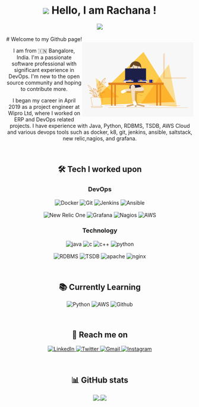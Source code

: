 <div align="center">
 <h1><img src="https://raw.githubusercontent.com/nixin72/nixin72/master/wave.gif" width="30"/> Hello, I am Rachana ! </h1>

 ![](https://visitor-badge.laobi.icu/badge?page_id=racsing.racsing) 

 <div align="left"> # Welcome to my Github page! </div>
 
 <img align="right" alt="GIF" src="code.gif?raw=true" width="300" height="200" />
 <p>
   <p>I am from 🇮🇳 Bangalore, India. I'm a passionate software professional with significant experience in DevOps. I'm new to the open source community and hoping to contribute more.
   </p>
   <p>I began my career in April 2019 as a project engineer at Wipro Ltd, where I worked on ERP and DevOps related projects. I have experience with Java, Python, RDBMS, TSDB, AWS Cloud and various devops tools such as docker, k8, git, jenkins, ansible, saltstack, new relic,nagios, and grafana.
   </p>
 </p>

</br>
 
 ## 🛠️ Tech I worked upon
  <h3> DevOps </h3>
    <p>  
      <img align="center" alt="Docker" src="https://img.shields.io/badge/Docker-2CA5E0?style=for-the-badge&logo=docker&logoColor=white">
      <img align="center" alt="Git" src="https://img.shields.io/badge/Git-2088FF?style=for-the-badge&logo=git&logoColor=white">
      <img align="center" alt="Jenkins" src="https://img.shields.io/badge/Jenkins-D24939?style=for-the-badge&logo=Jenkins&logoColor=white">
      <img align="center" alt="Ansible" src="https://img.shields.io/badge/Ansible-000000?style=for-the-badge&logo=ansible&logoColor=white">
    </p>
    <p>
      <img align="center" alt="New Relic One" src="https://img.shields.io/badge/New_Relic-2088FF?style=for-the-badge&logo=nre-relic&logoColor=white">
      <img align="center" alt="Grafana" src="https://img.shields.io/badge/Grafana-FFA500?style=for-the-badge&logo=grafana&logoColor=white">
      <img align="center" alt="Nagios" src="https://img.shields.io/badge/nagios-000000?style=for-the-badge&logo=nagios&logoColor=white">
      <img align="center" alt="AWS" src="https://img.shields.io/badge/Amazon_AWS-FF9900?style=for-the-badge&logo=amazonaws&logoColor=white">
    </p>
    
  <h3> Technology </h3>
    <p>
      <img align="center" alt="java" src="https://img.shields.io/badge/Java-ED8B00?style=for-the-badge&logo=java&logoColor=white">
      <img align="center" alt="c" src="https://img.shields.io/badge/C-00599C?style=for-the-badge&logo=c&logoColor=white">
      <img align="center" alt="c++" src="https://img.shields.io/badge/C%2B%2B-00599C?style=for-the-badge&logo=c%2B%2B&logoColor=white">
      <img align="center" alt="python" src="https://img.shields.io/badge/Python-FFD43B?style=for-the-badge&logo=python&logoColor=3776AB">
    </p>
    <p>
      <img align="center" alt="RDBMS" src="https://img.shields.io/badge/RDBMS-005C84?style=for-the-badge&logo=RDBMS&logoColor=white">
      <img align="center" alt="TSDB" src="https://img.shields.io/badge/TSDB-22ADF6?style=for-the-badge&logo=TSDB&logoColor=white">
      <img align="center" alt="apache" src="https://img.shields.io/badge/Apache-D22128?style=for-the-badge&logo=Apache&logoColor=white">
      <img align="center" alt="nginx" src="https://img.shields.io/badge/Nginx-009639?style=for-the-badge&logo=nginx&logoColor=white">
    </p>
    
</br>
 
 ## 📚 Currently Learning
 <p>
   <img alt="Python" src="https://img.shields.io/badge/Python-FFD43B?style=for-the-badge&logo=python&logoColor=darkgreen"/>
   <img alt="AWS" src="https://img.shields.io/badge/Amazon_AWS-FF9900?style=for-the-badge&logo=amazonaws&logoColor=white"/>
   <img alt="Github" src="https://img.shields.io/badge/GitHub_Actions-2088FF?style=for-the-badge&logo=github-actions&logoColor=white"/>
 </p>
 
 </br>
 
 ## 📱 Reach me on
 <p>
   <a href="https://linkedin.com/in/racsing" target="_blank">
     <img alt="LinkedIn" src="https://img.shields.io/badge/linkedin-%230077B5.svg?&style=for-the-badge&logo=linkedin&logoColor=white"/>
   </a> 
   <a href="https://twitter.com/_rasingh" target="_blank">
     <img alt="Twitter" src="https://img.shields.io/badge/twitter-%231DA1F2.svg?&style=for-the-badge&logo=twitter&logoColor=white"/>
   </a>
   <a href="mailto:rachanas.work@gmail.com" target="_blank">
     <img alt="Gmail" src="https://img.shields.io/badge/Gmail-D14836?style=for-the-badge&logo=gmail&logoColor=white"/>
   </a>
   <a href="https://instagram.com/__rasingh" target="_blank">
     <img alt="Instagram" src="https://img.shields.io/badge/instagram-E6007A?style=for-the-badge&logo=instagram&logoColor=000"/>
   </a>
 </p>
 
 </br>

 ## 📊 GitHub stats
  <a href="https://github.com/racsing">
     <img align="center" height="180em" src="https://github-readme-stats.vercel.app/api?username=racsing&show_icons=true&theme=github_dark&include_all_commits=true&count_private=true&hide_rank=true"/>
  </a>
  <a href="https://github.com/racsing">
     <img align="center" height="180em" src="https://github-readme-stats-snowy-mu.vercel.app/api/top-langs/?username=racsing&layout=compact&langs_count=8&theme=github_dark&hide=liquid&exclude_repo=PyCheckiO&include_private=true&include_forks=true"/>
  </a>
</div>
